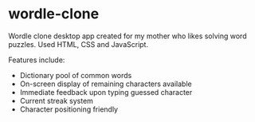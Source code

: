 # wordle-clone

Wordle clone desktop app created for my mother who likes solving word puzzles. Used HTML, CSS and JavaScript.

Features include:
- Dictionary pool of common words
- On-screen display of remaining characters available
- Immediate feedback upon typing guessed character
- Current streak system
- Character positioning friendly
